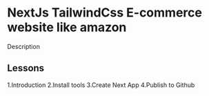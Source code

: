 # NextJs TailwindCss E-commerce website like amazon

Description

## Lessons

1.Introduction
2.Install tools
3.Create Next App
4.Publish to Github